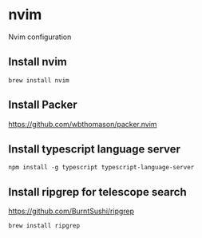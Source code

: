 # nvim
Nvim configuration

## Install nvim 
`brew install nvim`

## Install Packer

https://github.com/wbthomason/packer.nvim

## Install typescript language server

`npm install -g typescript typescript-language-server`

## Install ripgrep for telescope search

https://github.com/BurntSushi/ripgrep

`brew install ripgrep`

